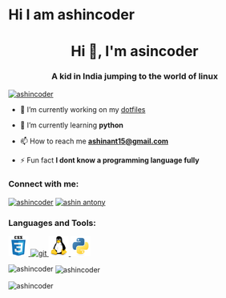 # Hi I am ashincoder

<h1 align="center">Hi 👋, I'm asincoder</h1>
<h3 align="center">A kid in India jumping to the world of linux</h3>

<p align="left"> <a href="https://twitter.com/ashincoder" target="blank"><img src="https://img.shields.io/twitter/follow/ashincoder?logo=twitter&style=for-the-badge" alt="ashincoder" /></a> </p>

- 🔭 I’m currently working on my [dotfiles](https://github.com/ashincoder/dotfiles)

- 🌱 I’m currently learning **python**

- 📫 How to reach me **ashinant15@gmail.com**

- ⚡ Fun fact **I dont know a programming language fully**

<h3 align="left">Connect with me:</h3>
<p align="left">
<a href="https://twitter.com/ashincoder" target="blank"><img align="center" src="https://raw.githubusercontent.com/rahuldkjain/github-profile-readme-generator/neutral-icons/src/images/icons/Social/twitter.svg" alt="ashincoder" height="30" width="40" /></a>
<a href="https://www.youtube.com/channel/UCZqKL3vIdyHUiLuR1vYwVgw" target="blank"><img align="center" src="https://raw.githubusercontent.com/rahuldkjain/github-profile-readme-generator/neutral-icons/src/images/icons/Social/youtube.svg" alt="ashin antony" height="30" width="40" /></a>
</p>

<h3 align="left">Languages and Tools:</h3>
<p align="left"> <a href="https://www.w3schools.com/css/" target="_blank"> <img src="https://raw.githubusercontent.com/devicons/devicon/master/icons/css3/css3-original-wordmark.svg" alt="css3" width="40" height="40"/> </a> <a href="https://git-scm.com/" target="_blank"> <img src="https://www.vectorlogo.zone/logos/git-scm/git-scm-icon.svg" alt="git" width="40" height="40"/> </a> <a href="https://www.linux.org/" target="_blank"> <img src="https://raw.githubusercontent.com/devicons/devicon/master/icons/linux/linux-original.svg" alt="linux" width="40" height="40"/> </a> <a href="https://www.python.org" target="_blank"> <img src="https://raw.githubusercontent.com/devicons/devicon/master/icons/python/python-original.svg" alt="python" width="40" height="40"/> </a> </p>

<p><img align="left" src="https://github-readme-stats.vercel.app/api/top-langs?username=ashincoder&show_icons=true&theme=radical&locale=en&layout=compact" alt="ashincoder" /></p>

<p>&nbsp;<img align="center" src="https://github-readme-stats.vercel.app/api?username=ashincoder&show_icons=true&theme=radical&locale=en" alt="ashincoder" /></p>

<p><img align="center" src="https://github-readme-streak-stats.herokuapp.com/?user=ashincoder&" alt="ashincoder" /></p>

